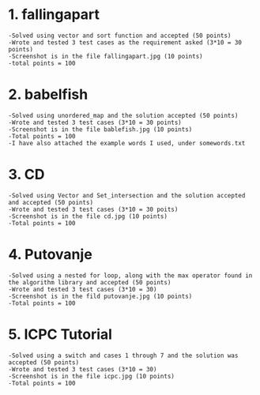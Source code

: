 # 1. fallingapart
    -Solved using vector and sort function and accepted (50 points)
    -Wrote and tested 3 test cases as the requirement asked (3*10 = 30 points)
    -Screenshot is in the file fallingapart.jpg (10 points)
    -total points = 100
# 2. babelfish
    -Solved using unordered_map and the solution accepted (50 points)
    -Wrote and tested 3 test cases (3*10 = 30 points)
    -Screenshot is in the file bablefish.jpg (10 points)
    -Total points = 100
    -I have also attached the example words I used, under somewords.txt
# 3. CD
    -Solved using Vector and Set_intersection and the solution accepted and accepted (50 points)
    -Wrote and tested 3 test cases (3*10 = 30 poits)
    -Screenshot is in the file cd.jpg (10 points)
    -Total points = 100
# 4. Putovanje
    -Solved using a nested for loop, along with the max operator found in the algorithm library and accepted (50 points)
    -Wrote and tested 3 test cases (3*10 = 30)
    -Screenshot is in the fild putovanje.jpg (10 points)
    -Total points = 100
# 5. ICPC Tutorial
    -Solved using a switch and cases 1 through 7 and the solution was accepted (50 points)
    -Wrote and tested 3 test cases (3*10 = 30)
    -Screenshot is in the file icpc.jpg (10 points)
    -Total points = 100